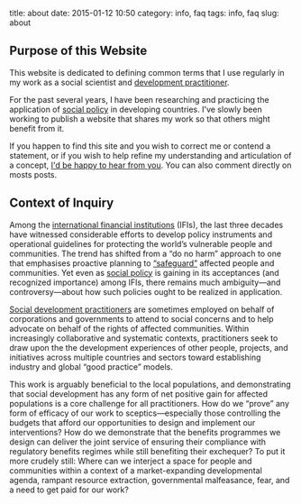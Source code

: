 title: about
date: 2015-01-12 10:50
category: info, faq
tags: info, faq
slug: about

<!--
icon: file-code-o
summary: 
-->

## Purpose of this Website

This website is dedicated to defining common terms that I use regularly in my work as a social scientist and [development practitioner](/social-development_practitioner/).

For the past several years, I have been researching and practicing the application of [social policy](/social-policy/) in developing countries. I've slowly been working to publish a website that shares my work so that others might benefit from it.

If you happen to find this site and you wish to correct me or contend a statement, or if you wish to help refine my understanding and articulation of a concept, [I'd be happy to hear from you](mailto:aaron@categori.se). You can also comment directly on mosts posts.


## Context of Inquiry

Among the [international financial institutions](/ifi/) (IFIs), the last three decades have witnessed considerable efforts to develop policy instruments and operational guidelines for protecting the world’s vulnerable people and communities. The trend has shifted from a “do no harm” approach to one that emphasises proactive planning to [“safeguard”](/safeguard-policy/) affected people and communities. Yet even as [social policy](/social-policy/) is gaining in its acceptances (and recognized importance) among IFIs, there remains much ambiguity—and controversy—about how such policies ought to be realized in application.

[Social development practitioners](/social-development_practitioner/) are sometimes employed on behalf of corporations and governments to attend to social concerns and to help advocate on behalf of the rights of affected communities. Within increasingly collaborative and systematic contexts, practitioners seek to draw upon the the development experiences of other people, projects, and initiatives across multiple countries and sectors toward establishing industry and global “good practice” models.

This work is arguably beneficial to the local populations, and demonstrating that social development has any form of net positive gain for affected populations is a core challenge for all practitioners. How do we “prove” any form of efficacy of our work to sceptics—especially those controlling the budgets that afford our opportunities to design and implement our interventions? How do we demonstrate that the benefits programmes we design can deliver the joint service of ensuring their compliance with regulatory benefits regimes while still benefiting their exchequer? To put it more crudely still:  Where can we interject a space for people and communities within a context of a market-expanding developmental agenda, rampant resource extraction, governmental malfeasance, fear, and a need to get paid for our work?





